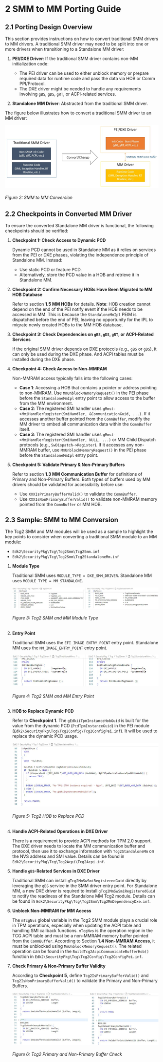 <!--- @file
  First Chapter of Standalone MM Getting Started Guide

  Copyright (c) 2025, Intel Corporation. All rights reserved.<BR>

  Redistribution and use in source (original document form) and 'compiled'
  forms (converted to PDF, epub, HTML and other formats) with or without
  modification, are permitted provided that the following conditions are met:

  1) Redistributions of source code (original document form) must retain the
     above copyright notice, this list of conditions and the following
     disclaimer as the first lines of this file unmodified.

  2) Redistributions in compiled form (transformed to other DTDs, converted to
     PDF, epub, HTML and other formats) must reproduce the above copyright
     notice, this list of conditions and the following disclaimer in the
     documentation and/or other materials provided with the distribution.

  THIS DOCUMENTATION IS PROVIDED BY TIANOCORE PROJECT "AS IS" AND ANY EXPRESS OR
  IMPLIED WARRANTIES, INCLUDING, BUT NOT LIMITED TO, THE IMPLIED WARRANTIES OF
  MERCHANTABILITY AND FITNESS FOR A PARTICULAR PURPOSE ARE DISCLAIMED. IN NO
  EVENT SHALL TIANOCORE PROJECT  BE LIABLE FOR ANY DIRECT, INDIRECT, INCIDENTAL,
  SPECIAL, EXEMPLARY, OR CONSEQUENTIAL DAMAGES (INCLUDING, BUT NOT LIMITED TO,
  PROCUREMENT OF SUBSTITUTE GOODS OR SERVICES; LOSS OF USE, DATA, OR PROFITS;
  OR BUSINESS INTERRUPTION) HOWEVER CAUSED AND ON ANY THEORY OF LIABILITY,
  WHETHER IN CONTRACT, STRICT LIABILITY, OR TORT (INCLUDING NEGLIGENCE OR
  OTHERWISE) ARISING IN ANY WAY OUT OF THE USE OF THIS DOCUMENTATION, EVEN IF
  ADVISED OF THE POSSIBILITY OF SUCH DAMAGE.

-->

# 2 SMM to MM Porting Guide

## 2.1 Porting Design Overview

This section provides instructions on how to convert traditional SMM drivers to MM drivers. A traditional SMM driver may need to be split into one or more drivers when transitioning to a Standalone MM driver:

1. **PEI/DXE Driver**: If the traditional SMM driver contains non-MM initialization code:
   - The PEI driver can be used to either unblock memory or prepare required data for runtime code and pass the data via HOB or Comm PPI/Protocol.
   - The DXE driver might be needed to handle any requirements involving `gBS`, `gDS`, `gRT`, or ACPI-related services.

2. **Standalone MM Driver**: Abstracted from the traditional SMM driver.

The figure below illustrates how to convert a traditional SMM driver to an MM driver:

![SMM to MM Conversion](./media/image2.jpg)
###### Figure 2: SMM to MM Conversion

## 2.2 Checkpoints in Converted MM Driver

To ensure the converted Standalone MM driver is functional, the following checkpoints should be verified:

1. **Checkpoint 1: Check Access to Dynamic PCD**

   Dynamic PCD cannot be used in Standalone MM as it relies on services from the PEI or DXE phases, violating the independence principle of Standalone MM. Instead:
   - Use static PCD or feature PCD.
   - Alternatively, store the PCD value in a HOB and retrieve it in Standalone MM.

2. **Checkpoint 2: Confirm Necessary HOBs Have Been Migrated to MM HOB Database**

   Refer to section **1.5 MM HOBs** for details.
   **Note**: HOB creation cannot depend on the end of the PEI notify event if the HOB needs to be accessed in MM. This is because the `StandaloneMmIpl` PEIM is dispatched before the end of PEI, leaving no opportunity for the IPL to migrate newly created HOBs to the MM HOB database.

3. **Checkpoint 3: Check Dependencies on `gBS`, `gDS`, `gRT`, or ACPI-Related Services**

   If the original SMM driver depends on DXE protocols (e.g., `gBS` or `gDS`), it can only be used during the DXE phase. And ACPI tables must be installed during the DXE phase.

4. **Checkpoint 4: Check Access to Non-MMRAM**

   Non-MMRAM access typically falls into the following cases:
   - **Case 1**: Accessing a HOB that contains a pointer or address pointing to non-MMRAM.
     Use `MmUnblockMemoryRequest()` in the PEI phase before the `StandaloneMmIpl` entry point to allow access to the buffer from the MM environment.
   - **Case 2**: The registered SMI handler uses `gMmst->MmiHandlerRegister(SmiHandler, &CommunicationGuid, ...)`.
     If it accesses another buffer pointed from the `CommBuffer`, modify the MM driver to embed all communication data within the `CommBuffer` itself.
   - **Case 3**: The registered SMI handler uses `gMmst->MmiHandlerRegister(SmiHandler, NULL, ...)` or MM Child Dispatch protocols (e.g., `SwDispatch->Register`).
     If it accesses any non-MMRAM buffer, use `MmUnblockMemoryRequest()` in the PEI phase before the `StandaloneMmIpl` entry point.

5. **Checkpoint 5: Validate Primary & Non-Primary Buffers**

   Refer to section **1.3 MM Communication Buffer** for definitions of Primary and Non-Primary Buffers. Both types of buffers used by MM drivers should be validated for accessibility before use:
   - Use `XXXIsPrimaryBufferValid()` to validate the `CommBuffer`.
   - Use `XXXIsNonPrimaryBufferValid()` to validate non-MMRAM memory pointed from the `CommBuffer` or MM HOB.

## 2.3 Sample: SMM to MM Conversion

The Tcg2 SMM and MM modules will be used as a sample to highlight the key points to consider when converting a traditional SMM module to an MM module:

- `Edk2\SecurityPkg\Tcg\Tcg2Smm\Tcg2Smm.inf`
- `Edk2\SecurityPkg\Tcg\Tcg2Smm\Tcg2StandaloneMm.inf`

1. **Module Type**

   Traditional SMM uses `MODULE_TYPE = DXE_SMM_DRIVER`.
   Standalone MM uses `MODULE_TYPE = MM_STANDALONE`.

   ![Tcg2 SMM and MM Module Type](./media/image3.jpg)
   ###### Figure 3: Tcg2 SMM and MM Module Type

2. **Entry Point**

   Traditional SMM uses the `EFI_IMAGE_ENTRY_POINT` entry point.
   Standalone MM uses the `MM_IMAGE_ENTRY_POINT` entry point.

   ![Tcg2 SMM and MM Entry Point](./media/image4.jpg)
   ###### Figure 4: Tcg2 SMM and MM Entry Point

3. **HOB to Replace Dynamic PCD**

   Refer to **Checkpoint 1**.
   The `gEdkiiTpmInstanceHobGuid` is built for the value from the dynamic PCD (`PcdTpmInstanceGuid`) in the PEI module (`Edk2\SecurityPkg\Tcg\Tcg2Config\Tcg2ConfigPei.inf`). It will be used to replace the dynamic PCD usage.

   ![Tcg2 HOB to Replace PCD](./media/image5.jpg)
   ###### Figure 5: Tcg2 HOB to Replace PCD

4. **Handle ACPI-Related Operations in DXE Driver**

   There is a requirement to provide ACPI methods for TPM 2.0 support. The DXE driver needs to locate the MM communication buffer and protocol, then use it to exchange information with `Tcg2StandaloneMm` on the NVS address and SMI value.
   Details can be found in `Edk2\SecurityPkg\Tcg\Tcg2Acpi\Tcg2Acpi.inf`.

5. **Handle `gBS`-Related Services in DXE Driver**

   Traditional SMM can install `gTcg2MmSwSmiRegisteredGuid` directly by leveraging the `gBS` service in the SMM driver entry point.
   For Standalone MM, a new DXE driver is required to install `gTcg2MmSwSmiRegisteredGuid` to notify the readiness of the Standalone MM Tcg2 module.
   Details can be found in `Edk2\SecurityPkg\Tcg\Tcg2Smm\Tcg2MmDependencyDxe.inf`.

6. **Unblock Non-MMRAM for MM Access**

   The `mTcgNvs` global variable in the Tcg2 SMM module plays a crucial role in TPM operations, especially when updating the ACPI table and handling SMI callback functions.
   `mTcgNvs` is the operation region in the TCG ACPI table and must be a non-MMRAM memory buffer pointed from the `CommBuffer`.
   According to Section **1.4 Non-MMRAM Access**, it must be unblocked using `MmUnblockMemoryRequest()`.
   The related operation can be found in the `BuildTcg2AcpiCommunicateBufferHob()` function in `Edk2\SecurityPkg\Tcg\Tcg2Config\Tcg2ConfigPei.inf`.

7. **Check Primary & Non-Primary Buffer Validity**

   According to **Checkpoint 5**, define `Tcg2IsPrimaryBufferValid()` and `Tcg2IsNonPrimaryBufferValid()` to validate the Primary and Non-Primary Buffers.

   ![Tcg2 Primary and Non-Primary Buffer Check](./media/image6.jpg)
   ###### Figure 6: Tcg2 Primary and Non-Primary Buffer Check